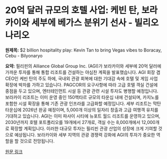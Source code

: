 # 20억 달러 규모의 호텔 사업: 케빈 탄, 보라카이와 세부에 베가스 분위기 선사 - 빌리오나리오

**원제목:** $2 billion hospitality play: Kevin Tan to bring Vegas vibes to Boracay, Cebu - Bilyonaryo

**요약:** 필리핀의 Alliance Global Group Inc. (AGI)가 보라카이와 세부에 20억 달러에 가까운 투자를 통해 통합 리조트를 건설하는 야심찬 계획을 발표했습니다.  AGI 회장 겸 CEO인 케빈 탄의 주도 하에, 국내외 관광 회복에 대한 기대감 속에 호텔 및 게임 사업 확장에 박차를 가하고 있습니다.  PAGCOR의 요구사항에 따라 고급 호텔 객실 건설에 중점을 두고 있으며, 엔터테인먼트 시설 등 관광 관련 시설 투자도 병행할 예정입니다.  보라카이 리조트는 이미 운영 중인 150헥타르 규모의 타운십 내에 건설되며, 카지노를 포함한 시설 확장을 통해 기존 관광 인프라를 고급화할 예정입니다.  세부 리조트는 막탄 타운십에 2026년 완공 예정이며, 5,000개 이상의 일자리 창출과 고급 여행객 유치를 기대하고 있습니다.  AGI는 이미 파사이 시티에 뉴포트 월드 리조트를 운영하고 있으며, 2030년까지 호텔 포트폴리오를 19개에서 27개로, 객실 수는 8,000개에서 12,000개로 확장할 계획입니다. 이러한 대규모 투자는 필리핀 관광 산업의 성장에 크게 기여할 것으로 예상됩니다.  보라카이와 세부 지역의 관광 경쟁력 강화에 AGI의 투자가 중요한 역할을 할 것으로 전망됩니다.

[원문 링크](https://bilyonaryo.com/2025/07/25/2-billion-hospitality-play-kevin-tan-to-bring-vegas-vibes-to-boracay-cebu/property/)
